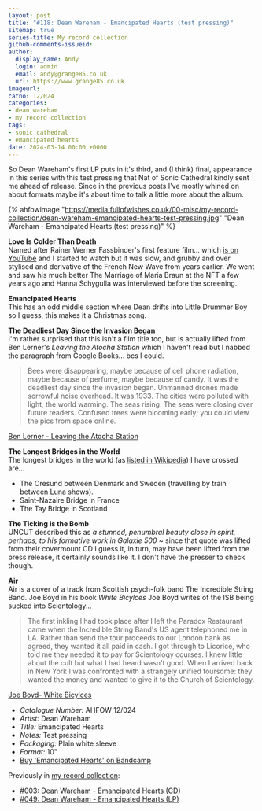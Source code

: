 ```yaml
---
layout: post
title: "#118: Dean Wareham - Emancipated Hearts (test pressing)"
sitemap: true
series-title: My record collection
github-comments-issueid:
author:
  display_name: Andy
  login: admin
  email: andy@grange85.co.uk
  url: https://www.grange85.co.uk
imageurl:
catno: 12/024
categories:
- dean wareham
- my record collection
tags:
- sonic cathedral
- emancipated hearts
date: 2024-03-14 00:00 +0000
---
```

So Dean Wareham's first LP puts in it's third, and (I think) final, appearance in this series with this test pressing that Nat of Sonic Cathedral kindly sent me ahead of release. Since in the previous posts I've mostly whined on about formats maybe it's about time to talk a little more about the album.
    
{% ahfowimage "https://media.fullofwishes.co.uk/00-misc/my-record-collection/dean-wareham-emancipated-hearts-test-pressing.jpg" "Dean Wareham - Emancipated Hearts (test pressing)" %}       

**Love Is Colder Than Death**  
Named after Rainer Werner Fassbinder's first feature film... which [is on YouTube](https://www.youtube.com/watch?v=cW_5KheEG_c) and I started to watch but it was slow, and grubby and over stylised and derivative of the French New Wave from years earlier. We went and saw his much better The Marriage of Maria Braun at the NFT a few years ago and Hanna Schygulla was interviewed before the screening.

**Emancipated Hearts**  
This has an odd middle section where Dean drifts into Little Drummer Boy so I guess, this makes it a Christmas song.

**The Deadliest Day Since the Invasion Began**  
I'm rather surprised that this isn't a film title too, but is actually lifted from Ben Lerner's _Leaving the Atocha Station_ which I haven't read but I nabbed the paragraph from Google Books... bcs I could.

<blockquote>Bees were disappearing, maybe because of cell phone radiation, maybe because of perfume, maybe because of candy. It was the deadliest day since the invasion began. Unmanned drones made sorrowful noise overhead. It was 1933. The cities were polluted with light, the world warming. The seas rising. The seas were closing over future readers. Confused trees were blooming early; you could view the pics from space online.
</blockquote>
<p class="caption"><a href="https://www.google.co.uk/books/edition/Leaving_the_Atocha_Station/zwQ-fXZXfa0C?hl=en&gbpv=1">Ben Lerner - Leaving the Atocha Station</a></p>

**The Longest Bridges in the World**  
The longest bridges in the world (as [listed in Wikipedia](https://en.wikipedia.org/wiki/List_of_longest_bridges)) I have crossed are...
 - The Oresund between Denmark and Sweden (travelling by train between Luna shows).
 - Saint-Nazaire Bridge in France
 - The Tay Bridge in Scotland

**The Ticking is the Bomb**  
UNCUT described this as _a stunned, penumbral beauty close in spirit, perhaps, to his formative work in Galaxie 500_ ~ since that quote was lifted from their covermount CD I guess it, in turn, may have been lifted from the press release, it certainly sounds like it. I don't have the presser to check though.

**Air**  
Air is a cover of a track from Scottish psych-folk band The Incredible String Band. Joe Boyd in his book _White Bicylces_ Joe Boyd writes of the ISB being sucked into Scientology...

<blockquote>The first inkling I had took place after I left the Paradox Restaurant came when the Incredible String Band's US agent telephoned me in LA. Rather than send the tour proceeds to our London bank as agreed, they wanted it all paid in cash. I got through to Licorice, who told me they needed it to pay for Scientology courses. I knew little about the cult but what I had heard wasn't good. When I arrived back in New York I was confronted with a strangely unified foursome: they wanted the money and wanted to give it to the Church of Scientology.
</blockquote>
<p class="caption"><a href="https://www.google.co.uk/books/edition/White_Bicycles/wdc9a8T20gMC?hl=en&gbpv=1&dq=joe+boyd+white&printsec=frontcover&pli=1">Joe Boyd- White Bicylces</a></p>


 - *Catalogue Number:* AHFOW 12/024
 - *Artist:* Dean Wareham
 - *Title:* Emancipated Hearts
 - *Notes:* Test pressing
 - *Packaging:* Plain white sleeve
 - *Format:* 10"
 - [Buy 'Emancipated Hearts' on Bandcamp](https://deanwareham.bandcamp.com/album/emancipated-hearts)

 Previously in [my record collection](/category/my-record-collection):
  - [#003: Dean Wareham - Emancipated Hearts (CD)](/2023/01/26/my-record-collection-003-dean-wareham-emancipated-hearts/)
  - [#049: Dean Wareham - Emancipated Hearts (LP)](/2023/07/06/my-record-collection-049-dean-wareham-emancipated-hearts-vinyl/)
